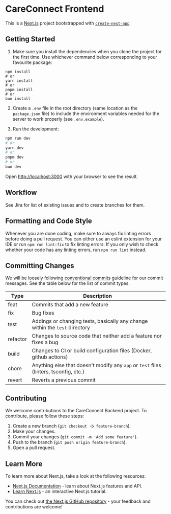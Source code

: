 # CareConnect Frontend

This is a [Next.js](https://nextjs.org/) project bootstrapped with [`create-next-app`](https://github.com/vercel/next.js/tree/canary/packages/create-next-app).

## Getting Started

1. Make sure you install the dependencies when you clone the project for the first time. Use whichever command below corresponding to your favourite package:

```shell
npm install
# or
yarn install
# or
pnpm install
# or
bun install
```

2. Create a `.env` file in the root directory (same location as the `package.json` file) to include the environment variables needed for the server to work properly (see `.env.example`).

3. Run the development:

```bash
npm run dev
# or
yarn dev
# or
pnpm dev
# or
bun dev
```

Open [http://localhost:3000](http://localhost:3000) with your browser to see the result.

## Workflow

See Jira for list of existing issues and to create branches for them.

## Formatting and Code Style

Whenever you are done coding, make sure to always fix linting errors before doing a pull request. You can either use an eslint extension for your IDE or run `npm run lint:fix` to fix linting errors. If you only wish to check whether your code has any linting errors, run `npm run lint` instead.

## Committing Changes

We will be loosely following [conventional commits](https://www.conventionalcommits.org/en/v1.0.0/) guideline for our commit messages. See the table below for the list of commit types.

| Type     | Description                                                                           |
| -------- | ------------------------------------------------------------------------------------- |
| feat     | Commits that add a new feature                                                        |
| fix      | Bug fixes                                                                             |
| test     | Addings or changing tests, basically any change within the `test` directory           |
| refactor | Changes to source code that neither add a feature nor fixes a bug                     |
| build    | Changes to CI or build configuration files (Docker, github actions)                   |
| chore    | Anything else that doesn't modify any `app` or `test` files (linters, tsconfig, etc.) |
| revert   | Reverts a previous commit                                                             |

## Contributing

We welcome contributions to the CareConnect Backend project. To contribute, please follow these steps:

1. Create a new branch (`git checkout -b feature-branch`).
2. Make your changes.
3. Commit your changes (`git commit -m 'Add some feature'`).
4. Push to the branch (`git push origin feature-branch`).
5. Open a pull request.

## Learn More

To learn more about Next.js, take a look at the following resources:

- [Next.js Documentation](https://nextjs.org/docs) - learn about Next.js features and API.
- [Learn Next.js](https://nextjs.org/learn) - an interactive Next.js tutorial.

You can check out [the Next.js GitHub repository](https://github.com/vercel/next.js/) - your feedback and contributions are welcome!
